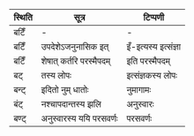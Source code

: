 | स्थिति | सूत्र | टिप्पणी |
| ----- | ------- | ------ |
| बटिँ | - | - |
| बटिँ | उपदेशेऽजनुनासिक इत् | इँ-इत्यस्य इत्संज्ञा |
| बटिँ | शेषात् कर्तरि परस्मैपदम् | इति परस्मैपदम् |
| बट् | तस्य लोपः | इत्संज्ञकस्य लोपः |
| बन्ट् | इदितो नुम् धातोः | नुमागामः |
| बंट् | नश्चापदान्तस्य झलि | अनुस्वारः |
| बण्ट् | अनुस्वारस्य ययि परसवर्णः | परसवर्णः |
